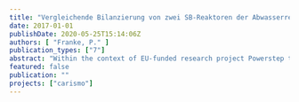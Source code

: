 ```yaml
---
title: "Vergleichende Bilanzierung von zwei SB-Reaktoren der Abwasserreinigung während der straßenweisen Umstellung auf eine erweiterte Vorklärung"
date: 2017-01-01
publishDate: 2020-05-25T15:14:06Z
authors: [ "Franke, P." ]
publication_types: ["7"]
abstract: "Within the context of EU-funded research project Powerstep the transferability of the innovative treatment concept CARISMO should be investigated on a full-scale wastewater treatment plant in a rural area. This concept contains an increased separation of primary sludge through wastewater filtration to use this in the digester for energy production. After filtration the flow to the SBR is reduced in COD load. As a consequence modifications of biocenosis and sludge structure are expected. Aim of this master thesis is to shift and evaluate the process during running operations. During commissioning only one out of two SBR was shifted. The fact allows a direct comparison to standard operations. Efficiency of filtration is shown by a balance of substance flow."
featured: false
publication: ""
projects: ["carismo"]
---
```


